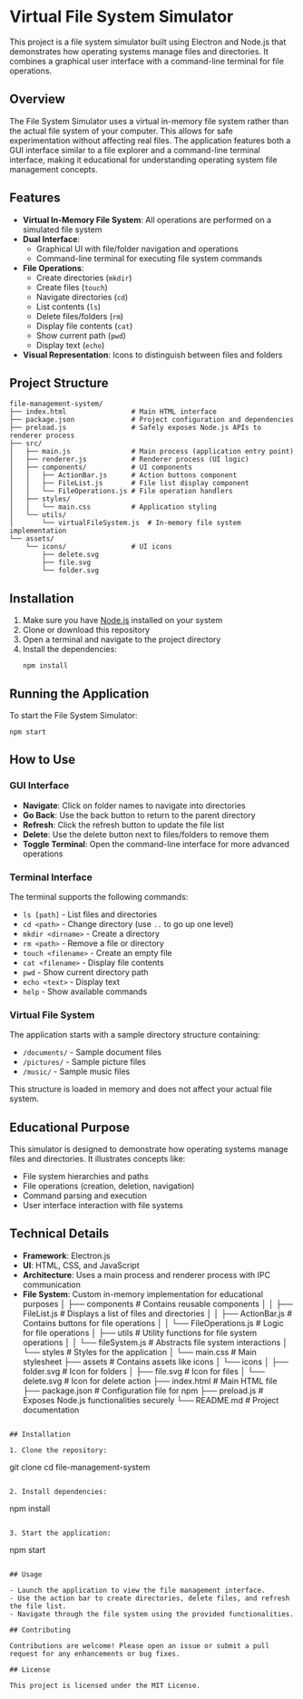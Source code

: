 # Virtual File System Simulator

This project is a file system simulator built using Electron and Node.js that demonstrates how operating systems manage files and directories. It combines a graphical user interface with a command-line terminal for file operations.

## Overview

The File System Simulator uses a virtual in-memory file system rather than the actual file system of your computer. This allows for safe experimentation without affecting real files. The application features both a GUI interface similar to a file explorer and a command-line terminal interface, making it educational for understanding operating system file management concepts.

## Features

- **Virtual In-Memory File System**: All operations are performed on a simulated file system
- **Dual Interface**: 
  - Graphical UI with file/folder navigation and operations
  - Command-line terminal for executing file system commands
- **File Operations**:
  - Create directories (`mkdir`)
  - Create files (`touch`)
  - Navigate directories (`cd`)
  - List contents (`ls`)
  - Delete files/folders (`rm`)
  - Display file contents (`cat`)
  - Show current path (`pwd`)
  - Display text (`echo`)
- **Visual Representation**: Icons to distinguish between files and folders

## Project Structure

```
file-management-system/
├── index.html                # Main HTML interface
├── package.json              # Project configuration and dependencies
├── preload.js                # Safely exposes Node.js APIs to renderer process
├── src/
│   ├── main.js               # Main process (application entry point)
│   ├── renderer.js           # Renderer process (UI logic)
│   ├── components/           # UI components
│   │   ├── ActionBar.js      # Action buttons component
│   │   ├── FileList.js       # File list display component
│   │   └── FileOperations.js # File operation handlers
│   ├── styles/
│   │   └── main.css          # Application styling
│   └── utils/
│       └── virtualFileSystem.js  # In-memory file system implementation
└── assets/
    └── icons/                # UI icons
        ├── delete.svg
        ├── file.svg
        └── folder.svg
```

## Installation

1. Make sure you have [Node.js](https://nodejs.org/) installed on your system
2. Clone or download this repository
3. Open a terminal and navigate to the project directory
4. Install the dependencies:
   ```
   npm install
   ```

## Running the Application

To start the File System Simulator:

```
npm start
```

## How to Use

### GUI Interface

- **Navigate**: Click on folder names to navigate into directories
- **Go Back**: Use the back button to return to the parent directory
- **Refresh**: Click the refresh button to update the file list
- **Delete**: Use the delete button next to files/folders to remove them
- **Toggle Terminal**: Open the command-line interface for more advanced operations

### Terminal Interface

The terminal supports the following commands:

- `ls [path]` - List files and directories
- `cd <path>` - Change directory (use `..` to go up one level)
- `mkdir <dirname>` - Create a directory
- `rm <path>` - Remove a file or directory
- `touch <filename>` - Create an empty file
- `cat <filename>` - Display file contents
- `pwd` - Show current directory path
- `echo <text>` - Display text
- `help` - Show available commands

### Virtual File System

The application starts with a sample directory structure containing:
- `/documents/` - Sample document files
- `/pictures/` - Sample picture files
- `/music/` - Sample music files

This structure is loaded in memory and does not affect your actual file system.

## Educational Purpose

This simulator is designed to demonstrate how operating systems manage files and directories. It illustrates concepts like:

- File system hierarchies and paths
- File operations (creation, deletion, navigation)
- Command parsing and execution
- User interface interaction with file systems

## Technical Details

- **Framework**: Electron.js
- **UI**: HTML, CSS, and JavaScript
- **Architecture**: Uses a main process and renderer process with IPC communication
- **File System**: Custom in-memory implementation for educational purposes
│   ├── components            # Contains reusable components
│   │   ├── FileList.js       # Displays a list of files and directories
│   │   ├── ActionBar.js      # Contains buttons for file operations
│   │   └── FileOperations.js  # Logic for file operations
│   ├── utils                 # Utility functions for file system operations
│   │   └── fileSystem.js     # Abstracts file system interactions
│   └── styles                # Styles for the application
│       └── main.css          # Main stylesheet
├── assets                    # Contains assets like icons
│   └── icons
│       ├── folder.svg        # Icon for folders
│       ├── file.svg          # Icon for files
│       └── delete.svg        # Icon for delete action
├── index.html                # Main HTML file
├── package.json              # Configuration file for npm
├── preload.js                # Exposes Node.js functionalities securely
└── README.md                 # Project documentation
```

## Installation

1. Clone the repository:
   ```
   git clone <repository-url>
   cd file-management-system
   ```

2. Install dependencies:
   ```
   npm install
   ```

3. Start the application:
   ```
   npm start
   ```

## Usage

- Launch the application to view the file management interface.
- Use the action bar to create directories, delete files, and refresh the file list.
- Navigate through the file system using the provided functionalities.

## Contributing

Contributions are welcome! Please open an issue or submit a pull request for any enhancements or bug fixes.

## License

This project is licensed under the MIT License.